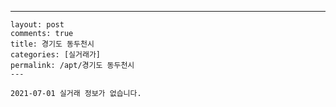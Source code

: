 ---
    layout: post
    comments: true
    title: 경기도 동두천시
    categories: [실거래가]
    permalink: /apt/경기도 동두천시
    ---

    2021-07-01 실거래 정보가 없습니다.

    
